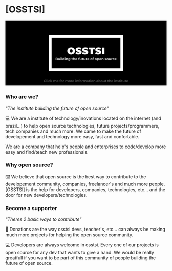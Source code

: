 # [OSSTSI]

<a href="https://github.com/osstsi/osstsi/">
  <img src="profile/osstsi.png" alt="Institute Banner" />
</a>

### Who are we?

*"The institute building the future of open source"*

:computer: We are a institute of technology/inovations located on the internet (and brazil...) to help open source technologies, future projects/programmers, tech companies and much more. We came to make the future of developement and technology more easy, fast and confortable.

We are a company that help's people and enterprises to code/develop more easy and find/teach new professionals.

### Why open source?

:keyboard: We believe that open source is the best way to contribute to the developement community, companies, freelancer's and much more people. [OSSTSI] is the help for developers, companies, technologies, etc... and the door for new developers/technologies.

### Become a supporter

*"Theres 2 basic ways to contribute"*

💸 Donations are the way osstsi devs, teacher's, etc... can always be making much more projects for helping the open source community.

:computer: Developers are always welcome in osstsi. Every one of our projects is open source for any dev that wants to give a hand. We would be really greatfull if you want to be part of this community of people building the future of open source.
